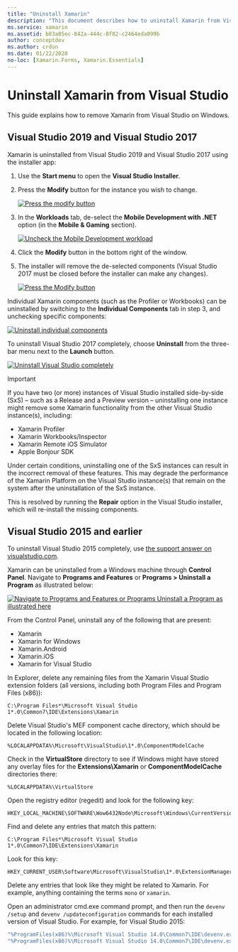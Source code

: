 ```yaml
---
title: "Uninstall Xamarin"
description: "This document describes how to uninstall Xamarin from Visual Studio on Windows."
ms.service: xamarin
ms.assetid: b83a85ec-842a-444c-8f82-c2464eda099b
author: conceptdev
ms.author: crdun
ms.date: 01/22/2020
no-loc: [Xamarin.Forms, Xamarin.Essentials]
---
```


# Uninstall Xamarin from Visual Studio

This guide explains how to remove Xamarin from Visual Studio on Windows.

<a name="uninstallvs2017"></a>

## Visual Studio 2019 and Visual Studio 2017

Xamarin is uninstalled from Visual Studio 2019 and Visual Studio 2017 using the installer app:

1. Use the **Start menu** to open the **Visual Studio Installer**.

2. Press the **Modify** button for the instance you wish to change.

    [![Press the modify button](uninstalling-xamarin-images/vs2017-02-sml.png)](uninstalling-xamarin-images/vs2017-02.png#lightbox)

3. In the **Workloads** tab, de-select the **Mobile Development with .NET** option
  (in the **Mobile & Gaming** section).

    [![Uncheck the Mobile Development workload](uninstalling-xamarin-images/vs2017-03-sml.png)](uninstalling-xamarin-images/vs2017-03.png#lightbox)

4. Click the **Modify** button in the bottom right of the window.

5. The installer will remove the de-selected components
  (Visual Studio 2017 must be closed before the installer can make any changes).

    [![Press the Modify button](uninstalling-xamarin-images/vs2017-04-sml.png)](uninstalling-xamarin-images/vs2017-04.png#lightbox)

Individual Xamarin components (such as the Profiler or Workbooks) can be uninstalled
by switching to the **Individual Components** tab in step 3, and unchecking
specific components:

[![Uninstall individual components](uninstalling-xamarin-images/vs2017-components-sml.png)](uninstalling-xamarin-images/vs2017-components.png#lightbox)

To uninstall Visual Studio 2017 completely, choose **Uninstall** from the
three-bar menu next to the **Launch** button.

[![Uninstall Visual Studio completely](uninstalling-xamarin-images/vs2017-uninstall-sml.png)](uninstalling-xamarin-images/vs2017-uninstall.png#lightbox)

> [!IMPORTANT]
> If you have two (or more) instances of Visual Studio installed side-by-side (SxS) – such as a Release and a Preview version – uninstalling
> one instance might remove some Xamarin functionality from the other Visual Studio instance(s), including:
>
> - Xamarin Profiler
> - Xamarin Workbooks/Inspector
> - Xamarin Remote iOS Simulator
> - Apple Bonjour SDK
>
> Under certain conditions, uninstalling one of the SxS instances can result in the incorrect removal of these features. This may degrade the performance of the Xamarin Platform on the Visual Studio instance(s) that remain on the system after the uninstallation of the SxS instance.
>
>This is resolved by running the **Repair** option in the Visual Studio installer, which will re-install the missing components.

<a name="uninstallvs2015"></a>

## Visual Studio 2015 and earlier

To uninstall Visual Studio 2015 completely, use [the support answer on visualstudio.com](https://visualstudio.microsoft.com/vs/support/vs2015/uninstall-visual-studio-2015/).

Xamarin can be uninstalled from a Windows machine through **Control Panel**. Navigate to **Programs and Features** or **Programs > Uninstall a Program** as illustrated below:

 [![Navigate to Programs and Features or Programs  Uninstall a Program as illustrated here](uninstalling-xamarin-images/image3.png)](uninstalling-xamarin-images/image3.png#lightbox)

From the Control Panel, uninstall any of the following that are present:

- Xamarin
- Xamarin for Windows
- Xamarin.Android
- Xamarin.iOS
- Xamarin for Visual Studio

In Explorer, delete any remaining files from the Xamarin Visual Studio extension folders (all versions, including both Program Files and Program Files (x86)):

```
C:\Program Files*\Microsoft Visual Studio 1*.0\Common7\IDE\Extensions\Xamarin
```

Delete Visual Studio's MEF component cache directory, which should be located in the following location:

```
%LOCALAPPDATA%\Microsoft\VisualStudio\1*.0\ComponentModelCache
```

Check in the **VirtualStore** directory to see if Windows might have stored any overlay files for the **Extensions\Xamarin** or **ComponentModelCache** directories there:

```
%LOCALAPPDATA%\VirtualStore
```

Open the registry editor (regedit) and look for the following key:

```
HKEY_LOCAL_MACHINE\SOFTWARE\Wow6432Node\Microsoft\Windows\CurrentVersion\SharedDlls
```

Find and delete any entries that match this pattern:

```
C:\Program Files*\Microsoft Visual Studio 1*.0\Common7\IDE\Extensions\Xamarin
```

Look for this key:

```
HKEY_CURRENT_USER\Software\Microsoft\VisualStudio\1*.0\ExtensionManager\PendingDeletions
```

Delete any entries that look like they might be related to Xamarin. For example, anything containing the terms `mono` or `xamarin`.

Open an administrator cmd.exe command prompt, and then run the `devenv /setup` and `devenv /updateconfiguration` commands for each installed version of Visual Studio. For example, for Visual Studio 2015:

```cmd
"%ProgramFiles(x86)%\Microsoft Visual Studio 14.0\Common7\IDE\devenv.exe" /setup
"%ProgramFiles(x86)%\Microsoft Visual Studio 14.0\Common7\IDE\devenv.exe" /updateconfiguration
```
